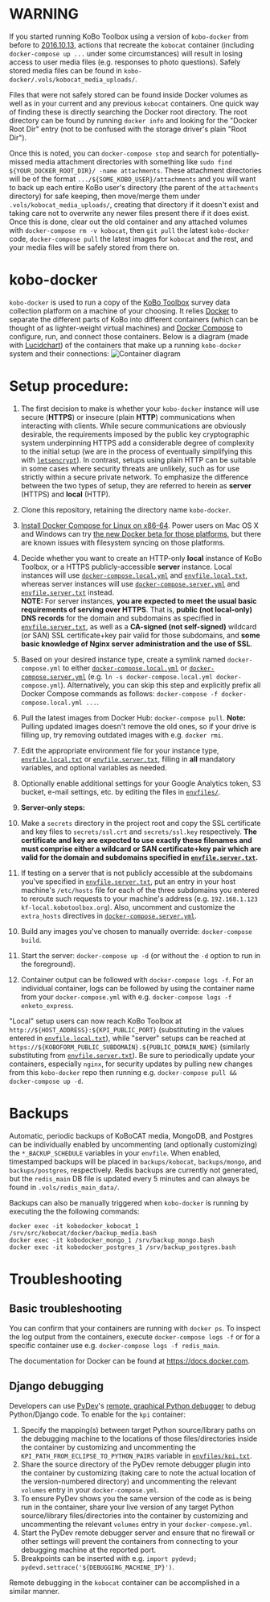 # WARNING
If you started running KoBo Toolbox using a version of `kobo-docker` from before to [2016.10.13](https://github.com/kobotoolbox/kobo-docker/commit/316b1464c86e2c447ca88c10d383662b4f2e4ac6), actions that recreate the `kobocat` container (including `docker-compose up ...` under some circumstances) will result in losing access to user media files (e.g. responses to photo questions). Safely stored media files can be found in `kobo-docker/.vols/kobocat_media_uploads/`.

Files that were not safely stored can be found inside Docker volumes as well as in your current and any previous `kobocat` containers. One quick way of finding these is directly searching the Docker root directory. The root directory can be found by running `docker info` and looking for the "Docker Root Dir" entry (not to be confused with the storage driver's plain "Root Dir").

Once this is noted, you can `docker-compose stop` and search for potentially-missed media attachment directories with something like `sudo find ${YOUR_DOCKER_ROOT_DIR}/ -name attachments`. These attachment directories will be of the format `.../${SOME_KOBO_USER}/attachments` and you will want to back up each entire KoBo user's directory (the parent of the `attachments` directory) for safe keeping, then move/merge them under `.vols/kobocat_media_uploads/`, creating that directory if it doesn't exist and taking care not to overwrite any newer files present there if it does exist. Once this is done, clear out the old container and any attached volumes with `docker-compose rm -v kobocat`, then `git pull` the latest `kobo-docker` code, `docker-compose pull` the latest images for `kobocat` and the rest, and your media files will be safely stored from there on.

# kobo-docker

`kobo-docker` is used to run a copy of the [KoBo Toolbox](http://www.kobotoolbox.org) survey data collection platform on a machine of your choosing. It relies [Docker](https://docker.com) to separate the different parts of KoBo into different containers (which can be thought of as lighter-weight virtual machines) and [Docker Compose](https://docs.docker.com/compose/) to configure, run, and connect those containers. Below is a diagram (made with [Lucidchart](lucidchart.com)) of the containers that make up a running `kobo-docker` system and their connections:
![Container diagram](./doc/Container_diagram.png)



# Setup procedure:

1. The first decision to make is whether your `kobo-docker` instance will use secure (**HTTPS**) or insecure (plain **HTTP**) communications when interacting with clients. While secure communications are obviously desirable, the requirements imposed by the public key cryptographic system underpinning HTTPS add a considerable degree of complexity to the initial setup (we are in the process of eventually simplifying this with [`letsencrypt`](https://letsencrypt.org/)). In contrast, setups using plain HTTP can be suitable in some cases where security threats are unlikely, such as for use strictly within a secure private network. To emphasize the difference between the two types of setup, they are referred to herein as **server** (HTTPS) and **local** (HTTP).

2. Clone this repository, retaining the directory name `kobo-docker`.

3. [Install Docker Compose for Linux on x86-64](https://docs.docker.com/compose/install/). Power users on Mac OS X and Windows can try [the new Docker beta for those platforms](https://blog.docker.com/2016/03/docker-for-mac-windows-beta/), but there are known issues with filesystem syncing on those platforms.

4. Decide whether you want to create an HTTP-only **local** instance of KoBo Toolbox, or a HTTPS publicly-accessible **server** instance. Local instances will use [`docker-compose.local.yml`](./docker-compose.local.yml) and [`envfile.local.txt`](./envfile.local.txt), whereas server instances will use [`docker-compose.server.yml`](./docker-compose.server.yml) and [`envfile.server.txt`](./envfile.server.txt) instead.  
**NOTE:** For server instances, **you are expected to meet the usual basic requirements of serving over HTTPS**. That is, **public (not local-only) DNS records** for the domain and subdomains as specified in [`envfile.server.txt`](./envfile.server.txt), as well as a **CA-signed (not self-signed)** wildcard (or SAN) SSL certificate+key pair valid for those subdomains, and **some basic knowledge of Nginx server administration and the use of SSL**.

5. Based on your desired instance type, create a symlink named `docker-compose.yml` to either [`docker-compose.local.yml`](./docker-compose.local.yml) or [`docker-compose.server.yml`](./docker-compose.server.yml) (e.g. `ln -s docker-compose.local.yml docker-compose.yml`). Alternatively, you can skip this step and explicitly prefix all Docker Compose commands as follows: `docker-compose -f docker-compose.local.yml ...`.

6. Pull the latest images from Docker Hub: `docker-compose pull`. **Note:** Pulling updated images doesn't remove the old ones, so if your drive is filling up, try removing outdated images with e.g. `docker rmi`.

7. Edit the appropriate environment file for your instance type, [`envfile.local.txt`](./envfile.local.txt) or [`envfile.server.txt`](./envfile.server.txt), filling in **all** mandatory variables, and optional variables as needed.

8. Optionally enable additional settings for your Google Analytics token, S3 bucket, e-mail settings, etc. by editing the files in [`envfiles/`](./envfiles).

9. **Server-only steps:**
  1. Make a `secrets` directory in the project root and copy the SSL certificate and key files to `secrets/ssl.crt` and `secrets/ssl.key` respectively. **The certificate and key are expected to use exactly these filenames and must comprise either a wildcard or SAN certificate+key pair which are valid for the domain and subdomains specified in [`envfile.server.txt`](./envfile.server.txt).**

  2. If testing on a server that is not publicly accessible at the subdomains you've specified in [`envfile.server.txt`](./envfile.server.txt), put an entry in your host machine's `/etc/hosts` file for each of the three subdomains you entered to reroute such requests to your machine's address (e.g. `192.168.1.123 kf-local.kobotoolbox.org`). Also, uncomment and customize the `extra_hosts` directives in [`docker-compose.server.yml`](./docker-compose.server.yml).
<!-- 8. Optionally stop and clear previously built `kobo-docker` containers: `docker-compose stop; docker-compose rm`. -->
<!-- 9. Optionally clear persisted files (e.g. the Postgres database) from previous runs, **taking care that you are in the `kobo-docker` directory**: `sudo rm -rf .vols/ log/`. -->

10. Build any images you've chosen to manually override: `docker-compose build`.

11. Start the server: `docker-compose up -d` (or without the `-d` option to run in the foreground).

12. Container output can be followed with `docker-compose logs -f`. For an individual container, logs can be followed by using the container name from your `docker-compose.yml` with e.g. `docker-compose logs -f enketo_express`.

"Local" setup users can now reach KoBo Toolbox at `http://${HOST_ADDRESS}:${KPI_PUBLIC_PORT}` (substituting in the values entered in [`envfile.local.txt`](./envfile.local.txt)), while "server" setups can be reached at `https://${KOBOFORM_PUBLIC_SUBDOMAIN}.${PUBLIC_DOMAIN_NAME}` (similarly substituting from [`envfile.server.txt`](./envfile.server.txt)). Be sure to periodically update your containers, especially `nginx`, for security updates by pulling new changes from this `kobo-docker` repo then running e.g. `docker-compose pull && docker-compose up -d`.

# Backups
Automatic, periodic backups of KoBoCAT media, MongoDB, and Postgres can be individually enabled by uncommenting (and optionally customizing) the `*_BACKUP_SCHEDULE` variables in your `envfile`. When enabled, timestamped backups will be placed in `backups/kobocat`, `backups/mongo`, and `backups/postgres`, respectively. Redis backups are currently not generated, but the `redis_main` DB file is updated every 5 minutes and can always be found in `.vols/redis_main_data/`.

Backups can also be manually triggered when `kobo-docker` is running by executing the the following commands:
```
docker exec -it kobodocker_kobocat_1 /srv/src/kobocat/docker/backup_media.bash
docker exec -it kobodocker_mongo_1 /srv/backup_mongo.bash
docker exec -it kobodocker_postgres_1 /srv/backup_postgres.bash
```

# Troubleshooting

## Basic troubleshooting
You can confirm that your containers are running with `docker ps`. To inspect the log output from the containers, execute `docker-compose logs -f` or for a specific container use e.g. `docker-compose logs -f redis_main`.

The documentation for Docker can be found at https://docs.docker.com.

## Django debugging
Developers can use [PyDev](http://www.pydev.org/)'s [remote, graphical Python debugger](http://www.pydev.org/manual_adv_remote_debugger.html) to debug Python/Django code. To enable for the `kpi` container:

1. Specify the mapping(s) between target Python source/library paths on the debugging machine to the locations of those files/directories inside the container by customizing and uncommenting the `KPI_PATH_FROM_ECLIPSE_TO_PYTHON_PAIRS` variable in [`envfiles/kpi.txt`](./envfiles/kpi.txt).
2. Share the source directory of the PyDev remote debugger plugin into the container by customizing (taking care to note the actual location of the version-numbered directory) and uncommenting the relevant `volumes` entry in your `docker-compose.yml`.
3. To ensure PyDev shows you the same version of the code as is being run in the container, share your live version of any target Python source/library files/directories into the container by customizing and uncommenting the relevant `volumes` entry in your `docker-compose.yml`.
4. Start the PyDev remote debugger server and ensure that no firewall or other settings will prevent the containers from connecting to your debugging machine at the reported port.
5. Breakpoints can be inserted with e.g. `import pydevd; pydevd.settrace('${DEBUGGING_MACHINE_IP}')`.

Remote debugging in the `kobocat` container can be accomplished in a similar manner.
